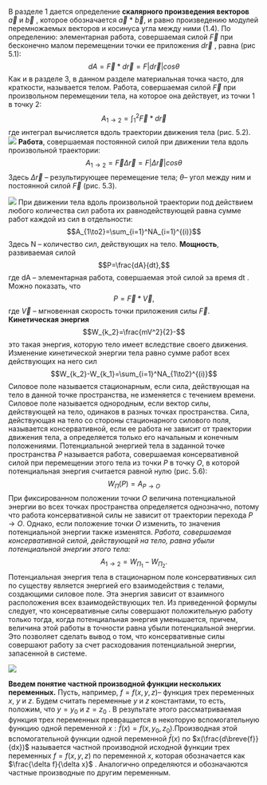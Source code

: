 В разделе 1 дается определение **скалярного произведения векторов** $\vec{a}$ и $\vec{b}$ , которое обозначается $\vec{a}$ $*$ $\vec{b}$, и равно произведению модулей перемножаемых векторов и косинуса угла между ними (1.4). По определению: элементарная работа, совершаемая силой $\vec{F}$ при бесконечно малом перемещении точки ее приложения $d\vec{r}$ , равна (рис 5.1):
$$dA=\vec{F}*d\vec{r}=F|d\vec{r}|cos\theta $$
Как и в разделе 3, в данном разделе материальная точка часто, для краткости, называется телом.
Работа, совершаемая силой $\vec{F}$ при произвольном перемещении тела, на которое она действует, из точки 1 в точку 2:
$$A_{1 \to 2}=\int_1^2 \vec{F}*d\vec{r}$$
где интеграл вычисляется вдоль траектории движения тела (рис. 5.2).
![](Pasted%20image%2020240415144745.png)
**Работа**, совершаемая постоянной силой при движении тела вдоль произвольной траектории:
$$A_{1\to2}=\vec{F}\Delta\vec{r}=F|\Delta\vec{r}|cos\theta $$   Здесь  $\Delta\vec{r}$ – результирующее перемещение тела; $\theta$– угол между ним и постоянной силой $\vec{F}$ (рис. 5.3). 

![](Pasted%20image%2020240415211847.png)
При движении тела вдоль произвольной траектории под действием любого количества сил работа их равнодействующей равна сумме работ каждой из сил в отдельности:
$$A_{1\to2}=\sum_{i=1}^NA_{i=1}^{(i)}$$Здесь N – количество сил, действующих на тело. 
**Мощность**, развиваемая силой
$$P=\frac{dA}{dt},$$где dA – элементарная работа, совершаемая этой силой за время dt .
Можно показать, что $$P=\vec{F}*\vec{V},$$где $\vec{V}$ – мгновенная скорость точки приложения силы $\vec{F}$.
**Кинетическая энергия** 
$$W_{k_2}=\frac{mV^2}{2}-$$это такая энергия, которую тело имеет вследствие своего движения.
Изменение кинетической энергии тела равно сумме работ всех действующих на него сил $$W_{k_2}-W_{k_1}=\sum_{i=1}^NA_{1\to2}^{(i)}$$Силовое поле называется стационарным, если сила, действующая на тело в данной точке пространства, не изменяется с течением времени. Силовое поле называется однородным, если вектор силы, действующей на тело, одинаков в разных точках пространства. Сила, действующая на тело со стороны стационарного силового поля, называется консервативной, если ее работа не зависит от траектории движения тела, а определяется только его начальным и конечным положениями. Потенциальной энергией тела в заданной точке пространства $P$ называется работа, совершаемая консервативной силой при перемещении этого тела из точки $P$ в точку $O$, в которой потенциальная энергия считается равной нулю (рис. 5.6):
$$W_П(P)=A_{P\to O}$$При фиксированном положении точки $O$ величина потенциальной энергии во всех точках пространства определяется однозначно, потому что работа консервативной силы не зависит от траектории перехода $P\to O$. Однако, если положение точки $O$ изменить, то значения потенциальной энергии также изменятся. 
*Работа, совершаемая консервативной силой, действующей на тело, равна убыли потенциальной энергии этого тела:*
$$A_{1\to2}=W_{П_1}-W_{П_2}.$$Потенциальная энергия тела в стационарном поле консервативных сил по существу является энергией его взаимодействия с телами, создающими силовое поле. Эта энергия зависит от взаимного расположения всех взаимодействующих тел. Из приведенной формулы следует, что консервативные силы совершают положительную работу только тогда, когда потенциальная энергия уменьшается, причем, величина этой работы в точности равна убыли потенциальной энергии. Это позволяет сделать вывод о том, что консервативные силы совершают работу за счет расходования потенциальной энергии, запасенной в системе.

![](Pasted%20image%2020240415214827.png)

**Введем понятие частной производной функции нескольких переменных.** Пусть, например,   $f=f(x,y,z)$– функция трех переменных $x$, $y$ и $z$. Будем считать переменные $y$ и $z$ константами, то есть, положим, что $y=y_0$ и $z=z_0$ . В результате этого рассматриваемая функция трех переменных превращается в некоторую вспомогательную функцию одной переменной $x:\bar{f}(x)=f(x,y_0,z_0)$.Производная этой вспомогательной функции одной переменной $\bar{f}(x)$ по $x(\frac{d\breve{f}}{dx})$ называется частной производной исходной функции трех переменных $f=f(x,y,z)$ по переменной $x$, которая обозначается как $\frac{\delta f}{\delta x}$ . Аналогично определяются и обозначаются частные производные по другим переменным.